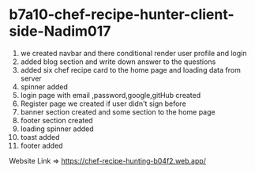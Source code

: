 # b7a10-chef-recipe-hunter-client-side-Nadim017

1. we created navbar and there conditional render user profile and login
2. added blog section and write down answer to the questions
3. added six chef recipe card to the home page and loading data from server
4. spinner added
5. login page with email ,password,google,gitHub created
6. Register page we created if user didn't sign before
7. banner section created and some section to the home page
8. footer section created
9. loading spinner added
10. toast added
11. footer added

Website Link => https://chef-recipe-hunting-b04f2.web.app/
